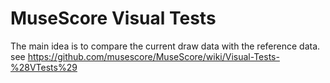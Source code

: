 # MuseScore Visual Tests

The main idea is to compare the current draw data with the reference data.
see https://github.com/musescore/MuseScore/wiki/Visual-Tests-%28VTests%29
